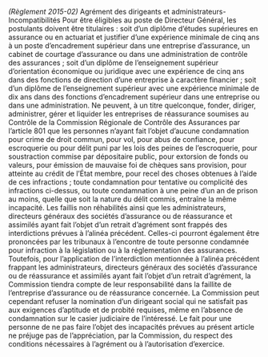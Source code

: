 _(Règlement 2015-02)_ Agrément des dirigeants et administrateurs-Incompatibilités
Pour être éligibles au poste de Directeur Général, les postulants doivent être titulaires :
soit d’un diplôme d’études supérieures en assurance ou en actuariat et justifier d’une expérience minimale de cinq ans à un poste d’encadrement supérieur dans une entreprise d’assurance, un cabinet de courtage d’assurance ou dans une administration de contrôle des assurances ;
soit d’un diplôme de l’enseignement supérieur d’orientation économique ou juridique avec une expérience de cinq ans dans des fonctions de direction d’une entreprise à caractère financier ;
soit d’un diplôme de l’enseignement supérieur avec une expérience minimale de dix ans dans des fonctions d’encadrement supérieur dans une entreprise ou dans une administration.
Ne peuvent, à un titre quelconque, fonder, diriger, administrer, gérer et liquider les entreprises de réassurance soumises au Contrôle de la Commission Régionale de Contrôle des Assurances par l’article 801 que les personnes n’ayant fait l’objet d’aucune condamnation pour crime de droit commun, pour vol, pour abus de confiance, pour escroquerie ou pour délit puni par les lois des peines de l’escroquerie, pour soustraction commise par dépositaire public, pour extorsion de fonds ou valeurs, pour émission de mauvaise foi de chèques sans provision, pour atteinte au crédit de l’État membre, pour recel des choses obtenues à l’aide de ces infractions ; toute condamnation pour tentative ou complicité des infractions ci-dessus, ou toute condamnation à une peine d’un an de prison au moins, quelle que soit la nature du délit commis, entraîne la même incapacité.
Les faillis non réhabilités ainsi que les administrateurs, directeurs généraux des sociétés d’assurance ou de réassurance et assimilés ayant fait l’objet d’un retrait d’agrément sont frappés des interdictions prévues à l’alinéa précédent.
Celles-ci pourront également être prononcées par les tribunaux à l’encontre de toute personne condamnée pour infraction à la législation ou à la réglementation des assurances.
Toutefois, pour l’application de l’interdiction mentionnée à l’alinéa précédent frappant les administrateurs, directeurs généraux des sociétés d’assurance ou de réassurance et assimilés ayant fait l’objet d’un retrait d’agrément, la Commission tiendra compte de leur responsabilité dans la faillite de l’entreprise d’assurance ou de réassurance concernée.
La Commission peut cependant refuser la nomination d’un dirigeant social qui ne satisfait pas aux exigences d’aptitude et de probité requises, même en l’absence de condamnation sur le casier judiciaire de l’intéressé.
Le fait pour une personne de ne pas faire l’objet des incapacités prévues au présent article ne préjuge pas de l’appréciation, par la Commission, du respect des conditions nécessaires à l’agrément ou à l’autorisation d’exercice.